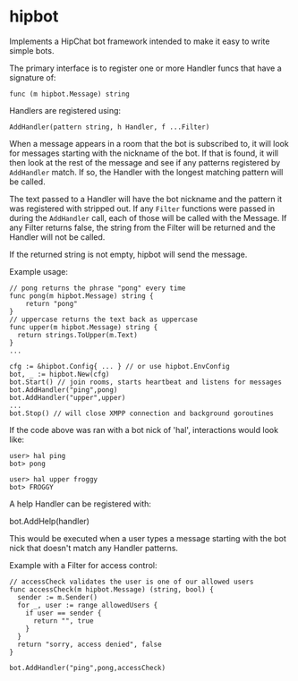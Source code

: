 hipbot
==
Implements a HipChat bot framework intended to make it easy to write simple bots.

The primary interface is to register one or more Handler funcs that have a signature of:

    func (m hipbot.Message) string

Handlers are registered using:

    AddHandler(pattern string, h Handler, f ...Filter)


When a message appears in a room that the bot is subscribed to, it will look for messages starting with the nickname of the bot.  If that is found, it will then look at the rest of the message and see if any patterns registered by `AddHandler` match.  If so, the Handler with the longest matching pattern will be called.  

The text passed to a Handler will have the bot nickname and the pattern it was registered with stripped out.  If any `Filter` functions were passed in during the `AddHandler` call, each of those will be called with the Message.  If any Filter returns false, the string from the Filter will be returned and the Handler will not be called.


If the returned string is not empty, hipbot will send the message.

Example usage:

    // pong returns the phrase "pong" every time
    func pong(m hipbot.Message) string {
        return "pong"
    }
    // uppercase returns the text back as uppercase
    func upper(m hipbot.Message) string {
      return strings.ToUpper(m.Text)
    }
    ...

    cfg := &hipbot.Config{ ... } // or use hipbot.EnvConfig
    bot, _ := hipbot.New(cfg)
    bot.Start() // join rooms, starts heartbeat and listens for messages
    bot.AddHandler("ping",pong)
    bot.AddHandler("upper",upper)
    ...
    bot.Stop() // will close XMPP connection and background goroutines


If the code above was ran with a bot nick of 'hal', interactions would look like:

    user> hal ping
    bot> pong

    user> hal upper froggy
    bot> FROGGY  

A help Handler can be registered with:

  bot.AddHelp(handler)

This would be executed when a user types a message starting with the bot nick that doesn't match any Handler patterns.

Example with a Filter for access control:

    // accessCheck validates the user is one of our allowed users
    func accessCheck(m hipbot.Message) (string, bool) {
      sender := m.Sender()
      for _, user := range allowedUsers {
        if user == sender {
          return "", true
        }
      }
      return "sorry, access denied", false
    }

    bot.AddHandler("ping",pong,accessCheck)
